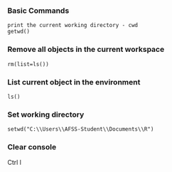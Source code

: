 ### Basic Commands 
```
print the current working directory - cwd
getwd()
```
### Remove all objects in the current workspace
```
rm(list=ls())
```
### List current object in the environment 
```
ls()
```
### Set working directory
```
setwd("C:\\Users\\AFSS-Student\\Documents\\R")
```
### Clear console
Ctrl l
